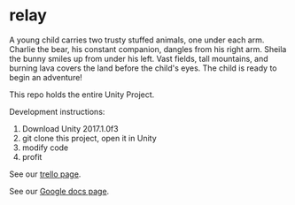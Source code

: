 # relay
A young child carries two trusty stuffed animals, one under each arm. Charlie the bear, his constant companion, dangles from his right arm. Sheila the bunny smiles up from under his left. Vast fields, tall mountains, and burning lava covers the land before the child's eyes. The child is ready to begin an adventure!

This repo holds the entire Unity Project.

Development instructions:

1. Download Unity 2017.1.0f3
2. git clone this project, open it in Unity
3. modify code
4. profit

See our [trello page](https://trello.com/b/SaRaOd5P/project-relay).

See our [Google docs page](https://docs.google.com/document/d/10SwmkKk3Wx48VWI3f-qHjCSK65V_B2JNPM7exA_NWPA/edit).
